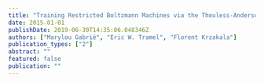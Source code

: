 ```yaml
---
title: "Training Restricted Boltzmann Machines via the Thouless-Anderson-Palmer Free Energy"
date: 2015-01-01
publishDate: 2019-06-30T14:35:06.048346Z
authors: ["Marylou Gabrié", "Eric W. Tramel", "Florent Krzakala"]
publication_types: ["2"]
abstract: ""
featured: false
publication: ""
---
```


